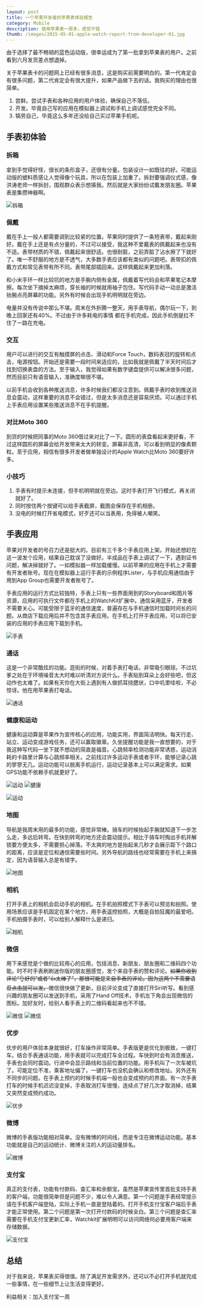 ```yaml
---
layout: post
title: 一个苹果开发者的苹果表体验报告
category: Mobile
description: 使用苹果表一周多，感觉不错
thumb: /images/2015-05-01-apple-watch-report-from-developer-01.jpg
---
```


由于选择了最不畅销的蓝色运动版，很幸运成为了第一批拿到苹果表的用户。之前看到六月发货差点想退掉。

关于苹果表卡的问题网上已经有很多消息，这是购买前需要明白的。第一代肯定会有很多问题，第二代肯定会有很大提升，如果产品做下去的话。我购买的理由也很简单。

1. 尝鲜。尝试手表和各种应用的用户体验，确保自己不落伍。
2. 开发。毕竟自己写的应用在模拟器上调试和手机上调试感觉完全不同。
3. 犒劳自己，毕竟这么多年还没给自己买过苹果手机呢。

## 手表初体验

### 拆箱

拿到手觉得好怪，很长的条形盒子，还很有分量。包装设计一如既往的好。可能运动版的塑料质感让人觉得像个玩具，所以在包装上加重了。拆封要强调仪式感，像洪涛老师一样拆封，围观群众表示想揍我。然后就是大家纷纷试戴发朋友圈。苹果表是集攒神器啊。

![拆箱](/images/2015-05-01-apple-watch-report-from-developer-01.jpg)

### 佩戴

戴在手上一般人都需要调到比较紧的位置。苹果同时提供了一条短表带，戴起来刚好。戴在手上还是有点分量的，不过可以接受，我这种不爱戴表的佩戴起来也没有不适。表带材质的不错，佩戴起来很舒适。也很耐脏，之前弄脏了沾水擦了下就好了。唯一不舒服的地方是不透气，大多数手表应该都有类似的问题吧。表带扣的佩戴方式和常见表带有所不同。表带尾部插回来。这样佩戴起来更加利落。

和小米手环一样比较坑的地方是手腕内侧有金属，佩戴着写代码会和苹果笔记本摩擦。每次坐下摘掉太麻烦，穿长袖的时候就用袖子包住。写代码手动一动总是激活抬腕点亮屏幕的功能。另外有时候会出现手机明明就在旁边。

电量并没有传说中那么不堪。周末在外折腾一整天，用手表导航，偶尔玩一下，到晚上回家还有40%。不过由于许多耗电的事情 都在手机完成，因此手机倒是扛不住了一路在充电。

### 交互

用户可以进行的交互有触摸屏的点击、滑动和Force Touch，数码表冠的旋转和点击，电源按钮。开始还是需要一段时间来适应的，比如我就是佩戴了半天时间后才找到切换表盘的方法。至于输入，我觉得如果有数字键盘提供可以解决很多问题，然而目前只有语音输入，准确度嘛很不堪。

以前手机会收到各种推送消息，许多时候我们都没注意到。佩戴手表时收到推送消息会震动，这样重要的消息不会错过，但是太多消息还是容易厌烦。可以通过手机上手表应用设置某些推送消息不在手机提醒。

### 对比Moto 360

到货的时候把同事的Moto 360借过来对比了一下。圆形的表盘看起来更好看，不过这样圆形的屏幕会给开发带来太大的转变。屏幕非高清，可以看到明显的像素颗粒。至于应用，相信有很多开发者做单独设计的Apple Watch比Moto 360要好许多。

### 小技巧

1. 手表有时提示未连接，但手机明明就在旁边。这时手表打开飞行模式，再关闭就好了。
2. 同时按住两个按键可以给手表截屏，截图会保存在手机相册。
3. 没电的时候打开省电模式，好歹还可以当表用，免得被人嘲笑。

## 手表应用

苹果对开发者的号召力还是挺大的。目前有三千多个手表应用上架。开始还想赶在这一波发个应用，结果自己耽误了没做好。半成品在手表上调试了一下，遇到证书问题，解决掉就好了。一如模拟器一样加载缓慢。以前苹果的应用在手机上才需要有开发者账号。现在在模拟器上运行手表的示例程序Lister，与手机应用通信由于用到App Group也需要开发者账号了。

手表应用的运行方式比较独特，手表上只有一些界面用到的Storyboard和图片等资源，应用的可执行文件都在手机上的WatchKit扩展中。通信采用蓝牙，开发者不需要关心。可能受限于蓝牙的通信速度，普遍存在与手机通信时加载时间长的问题。从商店下载应用后并不包含其手表应用。在手机上打开手表应用，可以将已安装的应用的手表应用下载到手机。

![手表](/images/2015-05-01-apple-watch-report-from-developer-02.jpg)

### 通话

这是一个非常酷炫的功能。逛街的时候，对着手表打电话，非常吸引眼球。不过坑爹之处在于环境噪音太大时难以听清对方说什么。手表贴到耳朵上会好些吧，但这动作也太难了。如果有天你在大街上遇到有人做抓耳挠腮状，口中叽里哇啦，不必惊讶。他在用苹果表打电话。

![通话](/images/2015-05-01-apple-watch-report-from-developer-03.jpg)

### 健康和运动

健康和运动算是苹果作为宣传核心的应用，功能实用，界面简洁明快。每天行走、站立、运动变成游戏任务，还可以赢取徽章。久坐提醒功能是我一直想要的，对于我这种写代码一坐下就不想动的简直是福音。心跳频率检测功能非常诱惑，运动消耗的卡路里计算与心跳频率相关。之前找过许多运动手表或者手环，能够记录心跳的寥寥无几。运动功能可以脱离手机运行，运动记录基本上可以满足需求。如果GPS功能不依赖手机就更好了。

![运动](/images/2015-05-01-apple-watch-report-from-developer-04.jpg)	 ![健康](/images/2015-05-01-apple-watch-report-from-developer-06.jpg)

![运动](/images/2015-05-01-apple-watch-report-from-developer-05.jpg)

### 地图

导航是我周末用的最多的功能，感觉非常棒。骑车的时候抬起手腕就知道下一步怎么走，多远后转弯。在快到转弯的地方还会震动提示。相比于骑车时掏出手机并解锁要方便太多，不需要担心掉落。不太爽的地方是抬起来几秒才会展示距下个路口的距离，应该是定位和通信需要些时间。另外导航的路线也经常需要在手机上来搞定，因为语音输入总是有错字。

![地图](/images/2015-05-01-apple-watch-report-from-developer-07.jpg)

### 相机

打开手表上的相机会启动手机的相机。在手机拍照模式下手表可以预览和拍照。使用场景应该是手机固定在某个地方，用手表遥控拍照，大概是自拍狂魔的最爱吧。手机拍摄手表时，可以给别人解释什么是递归。

![相机](/images/2015-05-01-apple-watch-report-from-developer-08.jpg)

### 微信

用下来感觉是个做的比较用心的应用，包括消息、新朋友、朋友圈和二维码四个功能。时不时手表刷刷迷你版的朋友圈感觉，发个来自手表的赞和评论。~~如果你收到评论“👌好的”或者“👍太棒了”，那很可能是来自手表的评论。因为这两个不需要语音点击就可以发。~~微信很快做了更新，目前评论变成了直接打开Siri听写。看到感兴趣的朋友圈可以发送到手机，采用了Hand Off技术，手机左下角会出现微信的图标。加好友时，给别人看手表上的二维码看起来也不不错。

![微信](/images/2015-05-01-apple-watch-report-from-developer-09.jpg)
![微信](/images/2015-05-01-apple-watch-report-from-developer-10.jpg)

### 优步

优步的用户体验本身就很好，打车操作非常简单。手表版更是优化到极致，一键打车。结合手表通话功能，用手表就可以完成打车全过程。车快到时会有消息推送，手表也会同时震动。行进中会显示路线和当前位置的功能。用手机叫了一次车被坑了。可能定位不准，乘客地址偏了，一键打车也没机会确认和修改地址。另外还有不同步的问题。在手表上预约的时候手机端一般也会变成预约的界面。有一次手表打车的时候手机迟迟没变掉，手表取消打车很慢，连续点了好几次才取消掉，结果又突然变成预约成功。

![优步](/images/2015-05-01-apple-watch-report-from-developer-11.jpg)

### 微博

微博的手表版功能相对简单。没有微博的时间线，而是专注在微博运动功能。基本功能就是自己的运动统计、微博关注的人的运动量排名。

![微博](/images/2015-05-01-apple-watch-report-from-developer-12.jpg)

### 支付宝

真正的支付表，功能有付款码、查汇率和余额宝。虽然是苹果宣传里首批支持手表的客户端，功能很简单但是问题不少，难以令人满意。第一个问题是手表经常提示请在手机客户端登陆，实际上手机一直是登陆着的。打开手机支付宝客户端后手表才能正常使用。第二个问题是第一次打开付款码的时候全白。第三个问题是查汇率需要在手机支付宝更新汇率，Watchkit扩展明明可以访问网络何必要用客户端来存储数据。

![支付宝](/images/2015-05-01-apple-watch-report-from-developer-13.jpg)

## 总结

对于我来说，苹果表买得很值。除了满足开发需求外，还可以不必打开手机就完成一些事情，在一些细节上让生活变得更好。

利益相关：加入支付宝一周